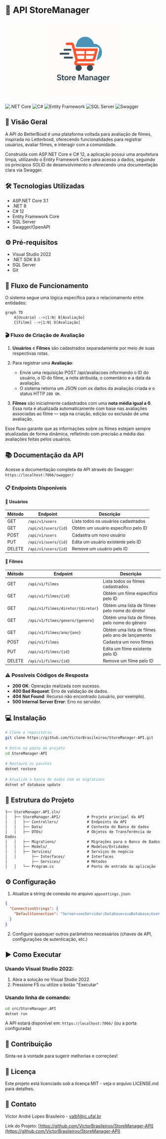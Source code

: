 # 📱 API StoreManager
<img src="https://github.com/VictorBrasileiroo/StoreManager-API/blob/main/banner.png">

![.NET Core](https://img.shields.io/badge/.NET%20Core-8.0-purple)
![C#](https://img.shields.io/badge/C%23-12-blue)
![Entity Framework](https://img.shields.io/badge/Entity%20Framework-Core-orange)
![SQL Server](https://img.shields.io/badge/SQL-Server-red)
![Swagger](https://img.shields.io/badge/Documentation-Swagger-green)

## 🚀 Visão Geral

A API do BetterBoxd é uma plataforma voltada para avaliação de filmes, inspirada no Letterboxd, oferecendo funcionalidades para registrar usuários, avaliar filmes, e interagir com a comunidade.

Construída com ASP.NET Core e C# 12, a aplicação possui uma arquitetura limpa, utilizando o Entity Framework Core para acesso a dados, seguindo os princípios SOLID de desenvolvimento e oferecendo uma documentação clara via Swagger.

## 🛠️ Tecnologias Utilizadas

- ASP.NET Core 3.1
- .NET 8
- C# 12
- Entity Framework Core
- SQL Server
- Swagger/OpenAPI

## ⚙️ Pré-requisitos

- Visual Studio 2022
- .NET SDK 8.0
- SQL Server
- Git

## 🔄 Fluxo de Funcionamento

O sistema segue uma lógica específica para o relacionamento entre entidades:

```mermaid
graph TD
    A[Usuário] -->|1:N| B[Avaliação]
    C[Filme] -->|1:N| D[Avaliação]
```

### 🎬 Fluxo de Criação de Avaliação

1. **Usuários** e **Filmes** são cadastrados separadamente por meio de suas respectivas rotas.

2. Para registrar uma **Avaliação**:
   - Envie uma requisição POST /api/avaliacoes informando o ID do usuário, o ID do filme, a nota atribuída, o comentário e a data da avaliação.
   - O sistema retorna um JSON com os dados da avaliação criada e o status HTTP `200 OK`.

3. **Filmes** são inicialmente cadastrados com uma **nota média igual a 0**. Essa nota é atualizada automaticamente com base nas avaliações associadas ao filme — seja na criação, edição ou exclusão de uma avaliação.

Esse fluxo garante que as informações sobre os filmes estejam sempre atualizadas de forma dinâmica, refletindo com precisão a média das avaliações feitas pelos usuários.

## 📚 Documentação da API

Acesse a documentação completa da API através do Swagger: `https://localhost:7066/swagger/`

### 📋 Endpoints Disponíveis

#### 👤 Usuários
| Método | Endpoint                | Descrição                                                   |
|--------|-------------------------|-------------------------------------------------------------|
| GET    | `/api/v1/users`          | Lista todos os usuários cadastrados                         |
| GET    | `/api/v1/users/{id}`     | Obtém um usuário específico pelo ID                          |
| POST   | `/api/v1/users`          | Cadastra um novo usuário                                    |
| PUT    | `/api/v1/users/{id}`     | Edita um usuário existente pelo ID                          |
| DELETE | `/api/v1/users/{id}`     | Remove um usuário pelo ID                                   |

#### 👤 Filmes
| Método | Endpoint                | Descrição                                                   |
|--------|-------------------------|-------------------------------------------------------------|
| GET    | `/api/v1/filmes`          | Lista todos os filmes cadastrados                         |
| GET    | `/api/v1/filmes/{id}`     | Obtém um filme específico pelo ID                          |
| GET | `/api/v1/filmes/diretor/{diretor}`     | Obtém uma lista de filmes pelo nome do diretor                                  |
| GET | `/api/v1/filmes/genero/{genero}`     | Obtém uma lista de filmes pelo nome do gênero                                   |
 GET | `/api/v1/filmes/ano/{ano}`     | Obtém uma lista de filmes pelo ano de lançamento                                  |
| POST   | `/api/v1/filmes`          | Cadastra um novo filmes                                    |
| PUT    | `/api/v1/filmes/{id}`     | Edita um filme existente pelo ID                          |
| DELETE | `/api/v1/filmes/{id}`     | Remove um filme pelo ID                                   |

### ⚠️ Possíveis Códigos de Resposta

- **200 OK**: Operação realizada com sucesso.
- **400 Bad Request**: Erro de validação de dados.
- **404 Not Found**: Recurso não encontrado (usuário, por exemplo).
- **500 Internal Server Error**: Erro no servidor.


## 💻 Instalação

```bash
# Clone o repositório
git clone https://github.com/VictorBrasileiroo/StoreManager-API.git

# Entre na pasta do projeto
cd StoreManager-API

# Restaure os pacotes
dotnet restore

# Atualize o banco de dados com as migrations
dotnet ef database update
```

## 📂 Estrutura do Projeto

```
├── StoreManager.API.sln/
│   ├── StoreManager.API/            # Projeto principal da API
│   │   ├── Controllers/             # Endpoints da API
│   │   ├── Data/                    # Contexto do Banco de dados
│   │   ├── DTOs/                    # Objetos de Transferência de Dados
│   │   ├── Migrations/              # Migrações para o Banco de Dados
│   │   ├── Models/                  # Modelos/Entidades
│   │   ├── Services/                # Serviços de negócio
│   │       ├── Interfaces/          # Interfaces
│           ├── Services/            # Métodos
│   │   └── Program.cs               # Ponto de entrada da aplicação
```

## ⚙️ Configuração

1. Atualize a string de conexão no arquivo `appsettings.json`:

```json
{
  "ConnectionStrings": {
    "DefaultConnection": "Server=seuServidor;Database=suaDatabase;User Id=seuUsuario;Password=suaSenha;"
  }
}
```

2. Configure quaisquer outros parâmetros necessários (chaves de API, configurações de autenticação, etc.)

## ▶️ Como Executar

### Usando Visual Studio 2022:
1. Abra a solução no Visual Studio 2022
2. Pressione F5 ou utilize o botão "Executar"

### Usando linha de comando:
```bash
cd src/StoreManager.API
dotnet run
```

A API estará disponível em: `https://localhost:7066/` (ou a porta configurada)

## 🤝 Contribuição
Sinta-se à vontade para sugerir melhorias e correções!

## 📄 Licença

Este projeto está licenciado sob a licença MIT - veja o arquivo LICENSE.md para detalhes.

## 📧 Contato

Victor André Lopes Brasileiro - valb1@ic.ufal.br

Link do Projeto: [https://github.com/VictorBrasileiroo/StoreManager-API](https://github.com/VictorBrasileiroo/StoreManager-API)
